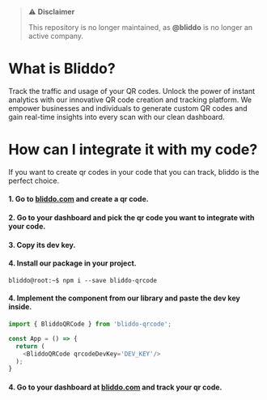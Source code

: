 > ⚠️ **Disclaimer**
>
> This repository is no longer maintained, as **@bliddo** is no longer an active company.

# What is Bliddo?
Track the traffic and usage of your QR codes.
Unlock the power of instant analytics with our innovative QR code creation and tracking platform. 
We empower businesses and individuals to generate custom QR codes and gain real-time insights into every scan with our clean dashboard.

# How can I integrate it with my code?
If you want to create qr codes in your code that you can track, bliddo is the perfect choice.
#### 1. Go to [bliddo.com](https://bliddo.com) and create a qr code.
#### 2. Go to your dashboard and pick the qr code you want to integrate with your code.
#### 3. Copy its dev key.
#### 4. Install our package in your project.
```console
bliddo@root:~$ npm i --save bliddo-qrcode
```
#### 4. Implement the component from our library and paste the dev key inside.
```typescript
import { BliddoQRCode } from 'bliddo-qrcode';

const App = () => {
  return (
    <BliddoQRCode qrcodeDevKey='DEV_KEY'/>
  );
}
```

#### 4. Go to your dashboard at [bliddo.com](https://bliddo.com) and track your qr code.


